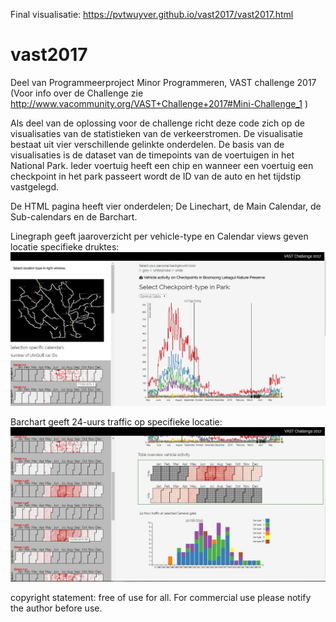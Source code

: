 Final visualisatie:  https://pvtwuyver.github.io/vast2017/vast2017.html
# vast2017
Deel van Programmeerproject Minor Programmeren, VAST challenge 2017
(Voor info over de Challenge zie http://www.vacommunity.org/VAST+Challenge+2017#Mini-Challenge_1 )

Als deel van de oplossing voor de challenge richt deze code zich op de visualisaties van de statistieken van de verkeerstromen.
De visualisatie bestaat uit vier verschillende gelinkte onderdelen. De basis van de visualisaties is de dataset van de timepoints van de voertuigen in het National Park. Ieder voertuig heeft een chip en wanneer een voertuig een checkpoint in het park passeert wordt de ID van de auto en het tijdstip vastgelegd.

De HTML pagina heeft vier onderdelen; De Linechart, de Main Calendar, de Sub-calendars en de Barchart. 

Linegraph geeft jaaroverzicht per vehicle-type en Calendar views geven locatie specifieke druktes:
![Graph](https://github.com/Pvtwuyver/vast2017/blob/master/doc/screenshot1.jpg)

Barchart geeft 24-uurs traffic op specifieke locatie:
![Bar](https://github.com/Pvtwuyver/vast2017/blob/master/doc/screenshot2.jpg)

copyright statement: free of use for all. For commercial use please notify the author before use.
